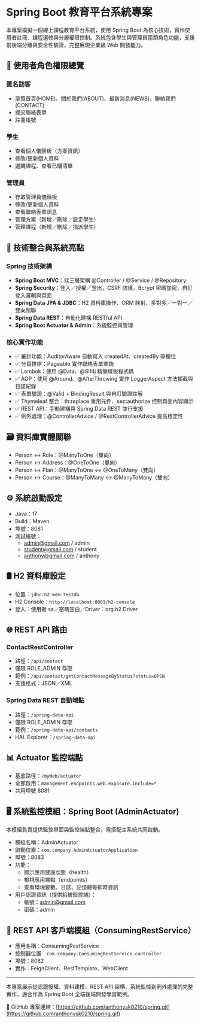 # Spring Boot 教育平台系統專案

本專案模擬一個線上課程教育平台系統，使用 Spring Boot 為核心技術，實作使用者註冊、課程選修與分層權限控制。系統包含學生與管理員兩類角色功能，支援前後端分離與安全性驗證，完整展現企業級 Web 開發能力。

## 🧩 使用者角色權限總覽

### 匿名訪客
- 瀏覽首頁(HOME)、關於我們(ABOUT)、最新消息(NEWS)、聯絡我們(CONTACT)
- 提交聯絡表單
- 註冊帳號

### 學生
- 查看個人儀錶板（方案資訊）
- 修改/更新個人資料
- 選購課程、查看已購清單

### 管理員
- 存取管理員儀錶板
- 修改/更新個人資料
- 查看聯絡表單訊息
- 管理方案（新增／刪除／設定學生）
- 管理課程（新增／刪除／指派學生）

## 🔧 技術整合與系統亮點

### Spring 技術架構
- **Spring Boot MVC**：採三層架構 @Controller / @Service / @Repository
- **Spring Security**：登入／授權／登出，CSRF 防護，Bcrypt 密碼加密，自訂登入邏輯與頁面
- **Spring Data JPA & JDBC**：H2 資料庫操作、ORM 映射、多對多／一對一／雙向關聯
- **Spring Data REST**：自動化建構 RESTful API
- **Spring Boot Actuator & Admin**：系統監控與管理

### 核心實作功能
- ✅ 審計功能：AuditorAware 自動寫入 createdAt、createdBy 等欄位
- ✅ 分頁排序：Pageable 實作聯絡表單查詢
- ✅ Lombok：使用 @Data、@Slf4j 精簡樣板程式碼
- ✅ AOP：使用 @Around、@AfterThrowing 實作 LoggerAspect 方法攔截與日誌紀錄
- ✅ 表單驗證：@Valid + BindingResult 與自訂驗證註解
- ✅ Thymeleaf 整合：th:replace 重用元件、sec:authorize 控制頁面內容顯示
- ✅ REST API：手動建構與 Spring Data REST 並行支援
- ✅ 例外處理：@ControllerAdvice / @RestControllerAdvice 提高穩定性

## 🗃️ 資料庫實體關聯
- Person ↔ Role：@ManyToOne（單向）
- Person ↔ Address：@OneToOne（單向）
- Person ↔ Plan：@ManyToOne ↔ @OneToMany（雙向）
- Person ↔ Course：@ManyToMany ↔ @ManyToMany（雙向）

## ⚙️ 系統啟動設定
- Java：17
- Build：Maven
- 埠號：8081
- 測試帳號：
  - admin@gmail.com / admin
  - student@gmail.com / student
  - anthony@gmail.com / anthony

## 🛢️ H2 資料庫設定
- 位置：`jdbc:h2:mem:testdb`
- H2 Console：`http://localhost:8081/h2-console`
- 登入：使用者 sa／密碼空白／Driver：org.h2.Driver

## 🌐 REST API 路由

### ContactRestController
- 路徑：`/api/contact`
- 僅限 ROLE_ADMIN 存取
- 範例：`/api/contact/getContactMessageByStatus?status=OPEN`
- 支援格式：JSON／XML

### Spring Data REST 自動端點
- 路徑：`/spring-data-api`
- 僅限 ROLE_ADMIN 存取
- 範例：`/spring-data-api/contacts`
- HAL Explorer：`/spring-data-api`

## 📊 Actuator 監控端點
- 基底路徑：`/myWeb/actuator`
- 全部啟用：`management.endpoints.web.exposure.include=*`
- 共用埠號 8081

## 🖥️ 系統監控模組：Spring Boot (AdminActuator)

本模組負責提供監控界面與監控端點整合，需搭配主系統共同啟動。

- 模組名稱：AdminActuator
- 啟動位置：`com.company.AdminActuatorApplication`
- 埠號：8083
- 功能：
  - 顯示應用健康狀態（health）
  - 檢視應用端點（endpoints）
  - 查看環境變數、日誌、記憶體等即時資訊
- 用戶認證資訊（提供給被監控端）：
  - 帳號：admin@gmail.com
  - 密碼：admin

## 📡 REST API 客戶端模組（ConsumingRestService）
- 應用名稱：ConsumingRestService
- 控制器位置：`com.company.ConsumingRestService.controller`
- 埠號：8082
- 實作：FeignClient、RestTemplate、WebClient

---

本專案展示從認證授權、資料建模、REST API 架構、系統監控到例外處理的完整實作，適合作為 Spring Boot 全端後端開發學習範例。

🔗 GitHub 專案連結：[https://github.com/anthonysk0210/spring.git](https://github.com/anthonysk0210/spring.git)
